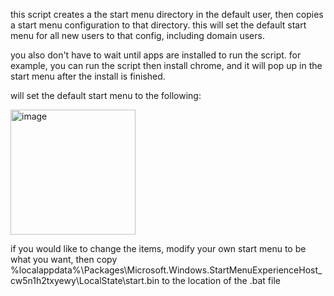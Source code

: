 this script creates a the start menu directory in the default user, then copies a start menu configuration to that directory. this will set the default start menu for all new users to that config, including domain users.

you also don't have to wait until apps are installed to run the script. for example, you can run the script then install chrome, and it will pop up in the start menu after the install is finished.

will set the default start menu to the following:

<img width="200" alt="image" src="https://user-images.githubusercontent.com/121190800/208971876-8371be47-1aaf-40da-bed8-9087ff76b7f4.png">

if you would like to change the items, modify your own start menu to be what you want, then copy %localappdata%\Packages\Microsoft.Windows.StartMenuExperienceHost_cw5n1h2txyewy\LocalState\start.bin to the location of the .bat file
